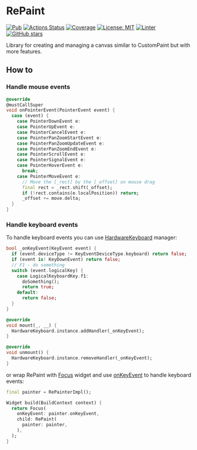 # RePaint

[![Pub](https://img.shields.io/pub/v/repaint.svg)](https://pub.dev/packages/repaint)
[![Actions Status](https://github.com/PlugFox/repaint/actions/workflows/checkout.yml/badge.svg)](https://github.com/PlugFox/repaint/actions)
[![Coverage](https://codecov.io/gh/PlugFox/repaint/branch/master/graph/badge.svg)](https://codecov.io/gh/PlugFox/repaint)
[![License: MIT](https://img.shields.io/badge/license-MIT-purple.svg)](https://opensource.org/licenses/MIT)
[![Linter](https://img.shields.io/badge/style-linter-40c4ff.svg)](https://pub.dev/packages/linter)
[![GitHub stars](https://img.shields.io/github/stars/plugfox/repaint?style=social)](https://github.com/plugfox/repaint/)

Library for creating and managing a canvas similar to CustomPaint but with more features.


## How to

### Handle mouse events

```dart
@override
@mustCallSuper
void onPointerEvent(PointerEvent event) {
  case (event) {
    case PointerDownEvent e:
    case PointerUpEvent e:
    case PointerCancelEvent e:
    case PointerPanZoomStartEvent e:
    case PointerPanZoomUpdateEvent e:
    case PointerPanZoomEndEvent e:
    case PointerScrollEvent e:
    case PointerSignalEvent e:
    case PointerHoverEvent e:
      break;
    case PointerMoveEvent e:
      // Move the [_rect] by the [_offset] on mouse drag
      final rect = _rect.shift(_offset);
      if (!rect.contains(e.localPosition)) return;
      _offset += move.delta;
  }
}
```

### Handle keyboard events

To handle keyboard events you can use [HardwareKeyboard](https://api.flutter.dev/flutter/services/HardwareKeyboard-class.html) manager:

```dart
bool _onKeyEvent(KeyEvent event) {
  if (event.deviceType != KeyEventDeviceType.keyboard) return false;
  if (event is! KeyDownEvent) return false;
  // F1 - do something
  switch (event.logicalKey) {
    case LogicalKeyboardKey.f1:
      doSomething();
      return true;
    default:
      return false;
  }
}

@override
void mount(_, __) {
  HardwareKeyboard.instance.addHandler(_onKeyEvent);
}

@override
void unmount() {
  HardwareKeyboard.instance.removeHandler(_onKeyEvent);
}
```

or wrap RePaint with [Focus](https://api.flutter.dev/flutter/widgets/Focus-class.html) widget and use [onKeyEvent](https://api.flutter.dev/flutter/widgets/Focus/onKeyEvent.html) to handle keyboard events:

```dart
final painter = RePainterImpl();

Widget build(BuildContext context) {
  return Focus(
    onKeyEvent: painter.onKeyEvent,
    child: RePaint(
      painter: painter,
    ),
  );
}
```
